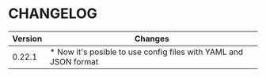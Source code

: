 
# CHANGELOG

|Version | Changes |
|------- |------------ |
|0.22.1  |* Now it's posible to use config files with YAML and JSON format |
